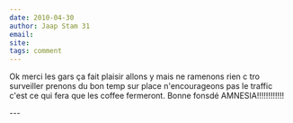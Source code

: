 ```yaml
---
date: 2010-04-30
author: Jaap Stam 31
email: 
site: 
tags: comment
---
```


<p>Ok merci les gars ça fait plaisir allons y mais ne ramenons rien c tro surveiller prenons du bon temp sur place n'encourageons pas le traffic c'est ce qui fera que les coffee fermeront. Bonne fonsdé AMNESIA!!!!!!!!!!!!</p>
---